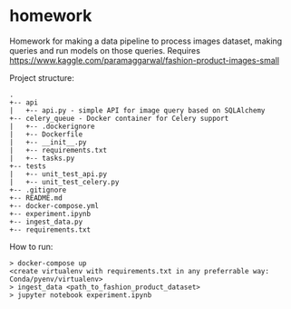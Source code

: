 # homework
Homework for making a data pipeline to process images dataset, making queries and run models on those queries.
Requires https://www.kaggle.com/paramaggarwal/fashion-product-images-small

Project structure:
```
.
+-- api
|   +-- api.py - simple API for image query based on SQLAlchemy
+-- celery_queue - Docker container for Celery support
|   +-- .dockerignore
|   +-- Dockerfile
|   +-- __init__.py
|   +-- requirements.txt
|   +-- tasks.py
+-- tests
|   +-- unit_test_api.py
|   +-- unit_test_celery.py
+-- .gitignore 
+-- README.md
+-- docker-compose.yml
+-- experiment.ipynb
+-- ingest_data.py
+-- requirements.txt
```

How to run:
```
> docker-compose up
<create virtualenv with requirements.txt in any preferrable way: Conda/pyenv/virtualenv>
> ingest_data <path_to_fashion_product_dataset>
> jupyter notebook experiment.ipynb
```
